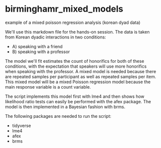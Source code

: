 # birminghamr_mixed_models
example of a mixed poisson regression analysis (korean dyad data)

We'll use this markdown file for the hands-on session. The data is taken from Korean dyadic interactions in two conditions:

- A) speaking with a friend
- B) speaking with a professor

The model we'll fit estimates the count of honorifics for both of these conditions, with the expectation that speakers will use more honorifics when speaking with the professor. A mixed model is needed because there are repeated samples per participant as well as repeated samples per item. This mixed model will be a mixed Poisson regression model because the main response variable is a count variable.

The script implements this model first with lme4 and then shows how likelihood ratio tests can easily be performed with the afex package. The model is then implemented in a Bayesian fashion with brms.

The following packages are needed to run the script:

- tidyverse
- lme4
- afex
- brms
